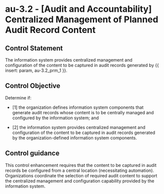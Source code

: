 # au-3.2 - \[Audit and Accountability\] Centralized Management of Planned Audit Record Content

## Control Statement

The information system provides centralized management and configuration of the content to be captured in audit records generated by {{ insert: param, au-3.2_prm_1 }}.

## Control Objective

Determine if:

- \[1\] the organization defines information system components that generate audit records whose content is to be centrally managed and configured by the information system; and

- \[2\] the information system provides centralized management and configuration of the content to be captured in audit records generated by the organization-defined information system components.

## Control guidance

This control enhancement requires that the content to be captured in audit records be configured from a central location (necessitating automation). Organizations coordinate the selection of required audit content to support the centralized management and configuration capability provided by the information system.
